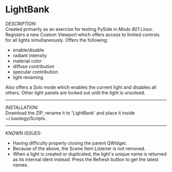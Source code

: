 LightBank
=========


*DESCRIPTION:* <br/>
Created primarily as an exercise for testing PySide in *Modo 801 Linux*. Registers a new Custom Viewport which offers access to limited controls for all lights simultaneously. Offers the following:
- enable/disable
- radiant intensity
- material color
- diffuse contribution
- specular contribution
- light renaming

Also offers a Solo mode which enables the current light and disables all others. Other light panels are locked out until the light is unsoloed.

___

*INSTALLATION:* <br/>
Download the ZIP, rename it to 'LightBank' and place it inside ~/.luxology/Scripts.


___

*KNOWN ISSUES:* <br/>
- Having difficulty properly closing the parent QWidget.
- Because of the above, the Scene Item Listener is not removed.
- When a light is created or duplicated, the light's unique name is returned as its internal ident instead. Press the Refresh button to get the latest names.
